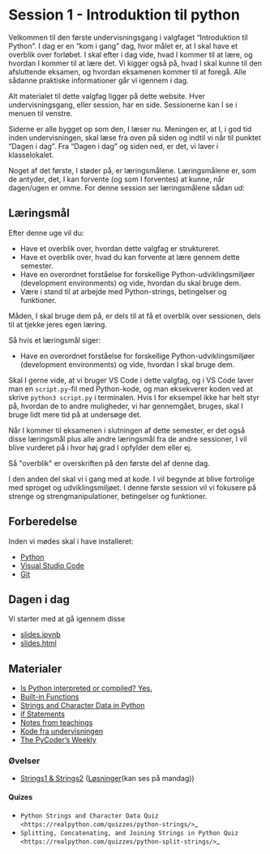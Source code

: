 # Session 1 - Introduktion til python

Velkommen til den første undervisningsgang i valgfaget “Introduktion til Python”. I dag er en “kom i gang” dag, hvor målet er, at I skal have et overblik over forløbet. I skal efter i dag vide, hvad I kommer til at lære, og hvordan I kommer til at lære det. Vi kigger også på, hvad I skal kunne til den afsluttende eksamen, og hvordan eksamenen kommer til at foregå. Alle sådanne praktiske informationer går vi igennem i dag.

Alt materialet til dette valgfag ligger på dette website. Hver undervisningsgang, eller session, har en side. Sessionerne kan I se i menuen til venstre.

Siderne er alle bygget op som den, I læser nu. Meningen er, at I, i god tid inden undervisningen, skal læse fra oven på siden og indtil vi når til punktet “Dagen i dag”. Fra “Dagen i dag” og siden ned, er det, vi laver i klasselokalet.

Noget af det første, I støder på, er læringsmålene. Læringsmålene er, som de antyder, det, I kan forvente (og som I forventes) at kunne, når dagen/ugen er omme. For denne session ser læringsmålene sådan ud:

## Læringsmål

Efter denne uge vil du:
- Have et overblik over, hvordan dette valgfag er struktureret.
- Have et overblik over, hvad du kan forvente at lære gennem dette semester.
- Have en overordnet forståelse for forskellige Python-udviklingsmiljøer (development environments) og vide, hvordan du skal bruge dem.
- Være i stand til at arbejde med Python-strings, betingelser og funktioner.

Måden, I skal bruge dem på, er dels til at få et overblik over sessionen, dels til at tjekke jeres egen læring.

Så hvis et læringsmål siger:
- Have en overordnet forståelse for forskellige Python-udviklingsmiljøer (development environments) og vide, hvordan I skal bruge dem.

Skal I gerne vide, at vi bruger VS Code i dette valgfag, og i VS Code laver man en `script.py`-fil med Python-kode, og man eksekverer koden ved at skrive `python3 script.py` i terminalen. Hvis I for eksempel ikke har helt styr på, hvordan de to andre muligheder, vi har gennemgået, bruges, skal I bruge lidt mere tid på at undersøge det.

Når I kommer til eksamenen i slutningen af dette semester, er det også disse læringsmål plus alle andre læringsmål fra de andre sessioner, I vil blive vurderet på i hvor høj grad I opfylder dem eller ej.

Så "overblik" er overskriften på den første del af denne dag.

I den anden del skal vi i gang med at kode. I vil begynde at blive fortrolige med sproget og udviklingsmiljøet. I denne første session vil vi fokusere på strenge og strengmanipulationer, betingelser og funktioner.

## Forberedelse

Inden vi mødes skal i have installeret:

* [Python](https://www.python.org/downloads/)
* [Visual Studio Code](https://code.visualstudio.com/)
* [Git](https://git-scm.com/downloads)

## Dagen i dag

Vi starter med at gå igennem disse 
* [slides.ipynb](slides_intro.ipynb)
* [slides.html](slides_intro.slides.html)

## Materialer

* [Is Python interpreted or compiled? Yes.](https://nedbatchelder.com/blog/201803/is_python_interpreted_or_compiled_yes.html)
* [Built-in Functions](https://docs.python.org/3/library/functions.html)
* [Strings and Character Data in Python](https://realpython.com/python-strings/)
* [if Statements](https://docs.python.org/3/tutorial/controlflow.html#if-statements)
* [Notes from teachings](materialer/introduktion/notes_01.md)
* [Kode fra undervisningen](../materialer/datastrukturer1/)
* [The PyCoder’s Weekly](https://pycoders.com/issues/687)

### Øvelser
* [Strings1 & Strings2](../materialer/introduktion/) ([Løsninger](../materialer/introduktion/solutions)(kan ses på mandag))

#### Quizes

* `Python Strings and Character Data Quiz <https://realpython.com/quizzes/python-strings/>`_
* `Splitting, Concatenating, and Joining Strings in Python Quiz <https://realpython.com/quizzes/python-split-strings/>`_
